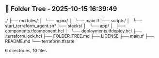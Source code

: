 

## 📁 Folder Tree - 2025-10-15 16:39:49 ##

./
├── modules/
│   └── nginx/
│     └── main.tf
├── scripts/
│   └── start_terraform_agent.sh*
├── stacks/
│   └── app/
│     ├── components.tfcomponent.hcl
│     └── deployments.tfdeploy.hcl
├── .terraform.lock.hcl
├── FOLDER_TREE.md
├── LICENSE
├── main.tf
├── README.md
└── terraform.tfstate

6 directories, 10 files
